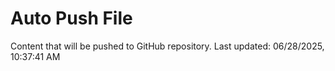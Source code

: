 # Auto Push File

Content that will be pushed to GitHub repository.
Last updated: 06/28/2025, 10:37:41 AM